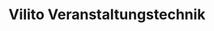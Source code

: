 ---
title: "Vilito Veranstaltungstechnik"
url: /gillenfeld/vilito-veranstaltungstechnik/
shop: Musik
---